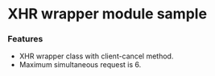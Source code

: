 # XHR wrapper module sample

### Features
- XHR wrapper class with client-cancel method.
- Maximum simultaneous request is 6.
